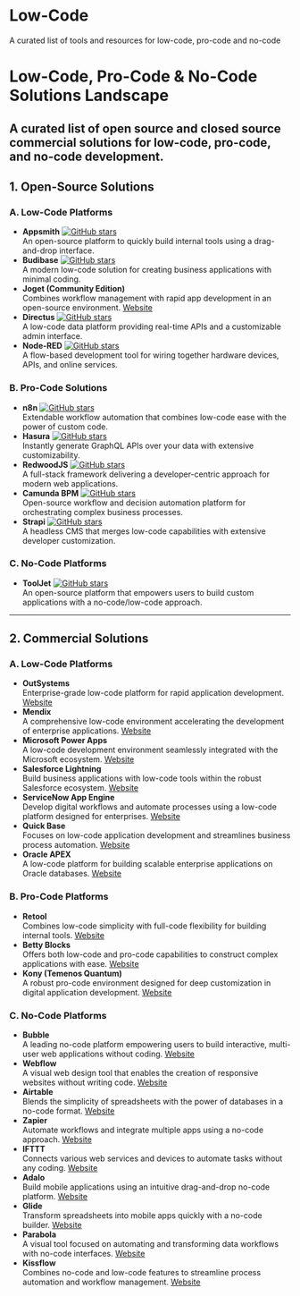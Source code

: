 # Low-Code
A curated list of tools and resources for low-code, pro-code and no-code

# Low-Code, Pro-Code & No-Code Solutions Landscape
A curated list of open source and closed source commercial solutions for low-code, pro-code, and no-code development.
---

## 1. Open-Source Solutions

### A. Low-Code Platforms
- **Appsmith** [![GitHub stars](https://img.shields.io/github/stars/appsmithorg/appsmith?style=social)](https://github.com/appsmithorg/appsmith)  
  An open-source platform to quickly build internal tools using a drag-and-drop interface.
- **Budibase** [![GitHub stars](https://img.shields.io/github/stars/Budibase/budibase?style=social)](https://github.com/Budibase/budibase)  
  A modern low-code solution for creating business applications with minimal coding.
- **Joget (Community Edition)**  
  Combines workflow management with rapid app development in an open-source environment. [Website](https://www.joget.org/)
- **Directus** [![GitHub stars](https://img.shields.io/github/stars/directus/directus?style=social)](https://github.com/directus/directus)  
  A low-code data platform providing real-time APIs and a customizable admin interface.
- **Node-RED** [![GitHub stars](https://img.shields.io/github/stars/node-red/node-red?style=social)](https://github.com/node-red/node-red)  
  A flow-based development tool for wiring together hardware devices, APIs, and online services.

### B. Pro-Code Solutions
- **n8n** [![GitHub stars](https://img.shields.io/github/stars/n8n-io/n8n?style=social)](https://github.com/n8n-io/n8n)  
  Extendable workflow automation that combines low-code ease with the power of custom code.
- **Hasura** [![GitHub stars](https://img.shields.io/github/stars/hasura/graphql-engine?style=social)](https://github.com/hasura/graphql-engine)  
  Instantly generate GraphQL APIs over your data with extensive customizability.
- **RedwoodJS** [![GitHub stars](https://img.shields.io/github/stars/redwoodjs/redwood?style=social)](https://github.com/redwoodjs/redwood)  
  A full-stack framework delivering a developer-centric approach for modern web applications.
- **Camunda BPM** [![GitHub stars](https://img.shields.io/github/stars/camunda/camunda-bpm-platform?style=social)](https://github.com/camunda/camunda-bpm-platform)  
  Open-source workflow and decision automation platform for orchestrating complex business processes.
- **Strapi** [![GitHub stars](https://img.shields.io/github/stars/strapi/strapi?style=social)](https://github.com/strapi/strapi)  
  A headless CMS that merges low-code capabilities with extensive developer customization.

### C. No-Code Platforms
- **ToolJet** [![GitHub stars](https://img.shields.io/github/stars/ToolJet/ToolJet?style=social)](https://github.com/ToolJet/ToolJet)  
  An open-source platform that empowers users to build custom applications with a no-code/low-code approach.

---

## 2. Commercial Solutions

### A. Low-Code Platforms
- **OutSystems**  
  Enterprise-grade low-code platform for rapid application development. [Website](https://www.outsystems.com/)
- **Mendix**  
  A comprehensive low-code environment accelerating the development of enterprise applications. [Website](https://www.mendix.com/)
- **Microsoft Power Apps**  
  A low-code development environment seamlessly integrated with the Microsoft ecosystem. [Website](https://powerapps.microsoft.com/)
- **Salesforce Lightning**  
  Build business applications with low-code tools within the robust Salesforce ecosystem. [Website](https://www.salesforce.com/products/platform/lightning/)
- **ServiceNow App Engine**  
  Develop digital workflows and automate processes using a low-code platform designed for enterprises. [Website](https://www.servicenow.com/)
- **Quick Base**  
  Focuses on low-code application development and streamlines business process automation. [Website](https://www.quickbase.com/)
- **Oracle APEX**  
  A low-code platform for building scalable enterprise applications on Oracle databases. [Website](https://apex.oracle.com/)

### B. Pro-Code Platforms
- **Retool**  
  Combines low-code simplicity with full-code flexibility for building internal tools. [Website](https://retool.com/)
- **Betty Blocks**  
  Offers both low-code and pro-code capabilities to construct complex applications with ease. [Website](https://www.bettyblocks.com/)
- **Kony (Temenos Quantum)**  
  A robust pro-code environment designed for deep customization in digital application development. [Website](https://www.temenos.com/solutions/quantum/)

### C. No-Code Platforms
- **Bubble**  
  A leading no-code platform empowering users to build interactive, multi-user web applications without coding. [Website](https://bubble.io/)
- **Webflow**  
  A visual web design tool that enables the creation of responsive websites without writing code. [Website](https://webflow.com/)
- **Airtable**  
  Blends the simplicity of spreadsheets with the power of databases in a no-code format. [Website](https://airtable.com/)
- **Zapier**  
  Automate workflows and integrate multiple apps using a no-code approach. [Website](https://zapier.com/)
- **IFTTT**  
  Connects various web services and devices to automate tasks without any coding. [Website](https://ifttt.com/)
- **Adalo**  
  Build mobile applications using an intuitive drag-and-drop no-code platform. [Website](https://www.adalo.com/)
- **Glide**  
  Transform spreadsheets into mobile apps quickly with a no-code builder. [Website](https://www.glideapps.com/)
- **Parabola**  
  A visual tool focused on automating and transforming data workflows with no-code interfaces. [Website](https://parabola.io/)
- **Kissflow**  
  Combines no-code and low-code features to streamline process automation and workflow management. [Website](https://kissflow.com/)
